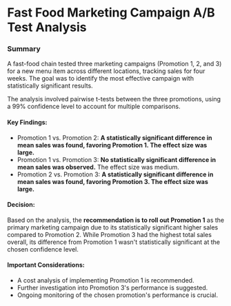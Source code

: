# Fast Food Marketing Campaign A/B Test Analysis

### Summary

A fast-food chain tested three marketing campaigns (Promotion 1, 2, and 3) for a new menu item across different locations, tracking sales for four weeks. The goal was to identify the most effective campaign with statistically significant results.

The analysis involved pairwise t-tests between the three promotions, using a 99% confidence level to account for multiple comparisons.

#### Key Findings:

- Promotion 1 vs. Promotion 2: **A statistically significant difference in mean sales was found, favoring Promotion 1. The effect size was large.**
- Promotion 1 vs. Promotion 3: **No statistically significant difference in mean sales was observed.** The effect size was medium.
- Promotion 2 vs. Promotion 3: **A statistically significant difference in mean sales was found, favoring Promotion 3. The effect size was large.**

#### Decision:

Based on the analysis, the **recommendation is to roll out Promotion 1** as the primary marketing campaign due to its statistically significant higher sales compared to Promotion 2. While Promotion 3 had the highest total sales overall, its difference from Promotion 1 wasn't statistically significant at the chosen confidence level.

#### Important Considerations:

- A cost analysis of implementing Promotion 1 is recommended.
- Further investigation into Promotion 3's performance is suggested.
- Ongoing monitoring of the chosen promotion's performance is crucial.


